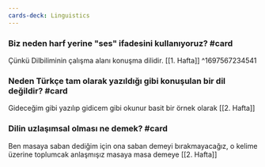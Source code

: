 ```yaml
---
cards-deck: Linguistics
---
```


### Biz neden harf yerine "ses" ifadesini kullanıyoruz? #card
Çünkü Dilbiliminin çalışma alanı konuşma dilidir. [[1. Hafta]]
^1697567234541

### Neden Türkçe tam olarak yazıldığı gibi konuşulan bir dil değildir? #card 
Gideceğim gibi yazılıp gidicem gibi okunur basit bir örnek olarak [[2. Hafta]] 

### Dilin uzlaşımsal olması ne demek? #card 
Ben masaya saban dediğim için ona saban demeyi bırakmayacağız, o kelime üzerine toplumcak anlaşmışız masaya masa demeye [[2. Hafta]]


